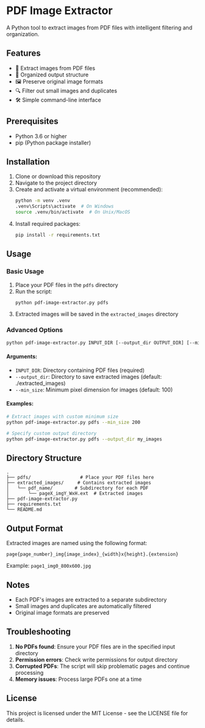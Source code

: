 # PDF Image Extractor

A Python tool to extract images from PDF files with intelligent filtering and organization.

## Features

- 📄 Extract images from PDF files
- 📁 Organized output structure
- 🖼️ Preserve original image formats
- 🔍 Filter out small images and duplicates
- 🛠️ Simple command-line interface

## Prerequisites

- Python 3.6 or higher
- pip (Python package installer)

## Installation

1. Clone or download this repository
2. Navigate to the project directory
3. Create and activate a virtual environment (recommended):
   ```bash
   python -m venv .venv
   .venv\Scripts\activate  # On Windows
   source .venv/bin/activate  # On Unix/MacOS
   ```
4. Install required packages:
   ```bash
   pip install -r requirements.txt
   ```

## Usage

### Basic Usage

1. Place your PDF files in the `pdfs` directory
2. Run the script:
   ```bash
   python pdf-image-extractor.py pdfs
   ```
3. Extracted images will be saved in the `extracted_images` directory

### Advanced Options

```bash
python pdf-image-extractor.py INPUT_DIR [--output_dir OUTPUT_DIR] [--min_size MIN_SIZE]
```

#### Arguments:
- `INPUT_DIR`: Directory containing PDF files (required)
- `--output_dir`: Directory to save extracted images (default: ./extracted_images)
- `--min_size`: Minimum pixel dimension for images (default: 100)

#### Examples:
```bash
# Extract images with custom minimum size
python pdf-image-extractor.py pdfs --min_size 200

# Specify custom output directory
python pdf-image-extractor.py pdfs --output_dir my_images
```

## Directory Structure

```
.
├── pdfs/                  # Place your PDF files here
├── extracted_images/     # Contains extracted images
│   └── pdf_name/        # Subdirectory for each PDF
│       └── pageX_imgY_WxH.ext  # Extracted images
├── pdf-image-extractor.py
├── requirements.txt
└── README.md
```

## Output Format

Extracted images are named using the following format:
```
page{page_number}_img{image_index}_{width}x{height}.{extension}
```

Example: `page1_img0_800x600.jpg`

## Notes

- Each PDF's images are extracted to a separate subdirectory
- Small images and duplicates are automatically filtered
- Original image formats are preserved

## Troubleshooting

1. **No PDFs found**: Ensure your PDF files are in the specified input directory
2. **Permission errors**: Check write permissions for output directory
3. **Corrupted PDFs**: The script will skip problematic pages and continue processing
4. **Memory issues**: Process large PDFs one at a time

## License

This project is licensed under the MIT License - see the LICENSE file for details. 